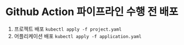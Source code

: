 # Github Action 파이프라인 수행 전 배포
1. 프로젝트 배포
   `kubectl apply -f project.yaml`
2. 어플리케이션 배포
   `kubectl apply -f application.yaml`
